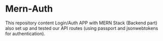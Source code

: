 # Mern-Auth
This repository content Login/Auth APP with MERN Stack (Backend part) also set up and tested our API routes (using passport and jsonwebtokens for authentication). 
